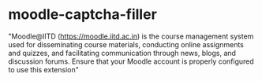 # moodle-captcha-filler
"Moodle@IITD (https://moodle.iitd.ac.in) is the course management system used for disseminating course materials, conducting online assignments and quizzes, and facilitating communication through news, blogs, and discussion forums. Ensure that your Moodle account is properly configured to use this extension"
